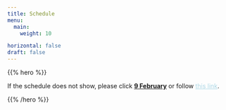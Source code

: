 ```yaml
---
title: Schedule
menu:
  main:
    weight: 10

horizontal: false
draft: false
---
```


{{% hero %}}

<!--
<a class="btn primary btn-lg" href="/schedule/schedule.ics">
    <svg class="icon icon-calendar"><use xlink:href="#calendar"></use></svg> ICal
</a>

<a class="btn primary btn-lg" href="https://firebasestorage.googleapis.com/v0/b/devfesttoulouse-1f1dc.appspot.com/o/schedule-en.pdf?alt=media&token=fe0e605e-8d09-482c-9ac8-fea31197c1ab">
    <svg class="icon icon-pdf"><use xlink:href="#pdf"></use></svg> PDF
</a>
-->

If the schedule does not show, please click [**9 February**](https://www.reprozurich.org/schedule/#day_2023-02-09) or follow 
<a style="color: lightblue" href="https://www.reprozurich.org/schedule/#day_2023-02-09">this link</a>.

<!-- TODO: filter and search -->
{{% /hero %}}
